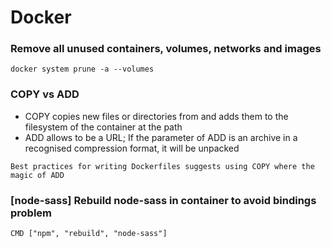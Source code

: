 # Docker
### Remove all unused containers, volumes, networks and images
```
docker system prune -a --volumes
```

### COPY vs ADD

- COPY copies new files or directories from <src> and adds them to the filesystem of the container at the path <dest>
- ADD allows <src> to be a URL; If the <src> parameter of ADD is an archive in a recognised compression format, it will be unpacked

```
Best practices for writing Dockerfiles suggests using COPY where the magic of ADD
```

### [node-sass] Rebuild node-sass in container to avoid bindings problem 

```
CMD ["npm", "rebuild", "node-sass"]
```

